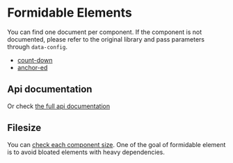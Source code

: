 # Formidable Elements

You can find one document per component. If the component is not documented, please refer to the original library and pass
parameters through `data-config`.

- [count-down](count-down.md)
- [anchor-ed](anchor-ed.md)

## Api documentation

Or check [the full api documentation](api.md)

## Filesize

You can [check each component size](filesize.md). One of the goal of formidable element is to avoid bloated elements with heavy dependencies.
